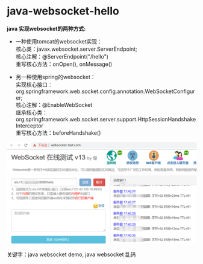 # java-websocket-hello
**java 实现websocket的两种方式:**

* 一种使用tomcat的websocket实现：  
  核心类：javax.websocket.server.ServerEndpoint;   
  核心注解：@ServerEndpoint("/hello")   
  重写核心方法：onOpen(), onMessage()  
  
* 另一种使用spring的websocket：  
  实现核心接口：org.springframework.web.socket.config.annotation.WebSocketConfigurer;   
  核心注解：@EnableWebSocket  
  继承核心类：org.springframework.web.socket.server.support.HttpSessionHandshakeInterceptor  
  重写核心方法：beforeHandshake()  



![效果预览](https://github.com/yushouling/java-websocket-hello/blob/master/preview.png)  

关键字：java websocket demo, java websocket 乱码
